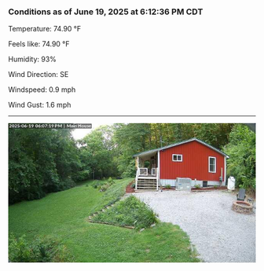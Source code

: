### Conditions as of June 19, 2025 at 6:12:36 PM CDT 

Temperature: 74.90 &deg;F

Feels like: 74.90 &deg;F

Humidity: 93%

Wind Direction: SE

Windspeed: 0.9 mph

Wind Gust: 1.6 mph

---

<img src="./images/latest.jpeg"/>

